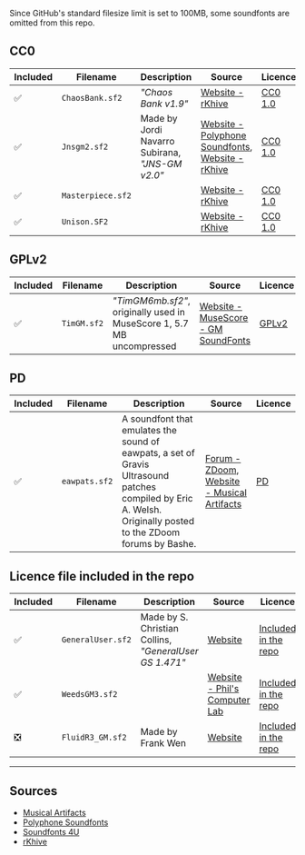 Since GitHub's standard filesize limit is set to 100MB, some soundfonts are omitted from this repo.

## CC0

| Included | Filename | Description | Source | Licence |
| - | - | - | - | - |
| ✅ | `ChaosBank.sf2` | *"Chaos Bank v1.9"* | [Website - rKhive](https://rkhive.com/banks.html) | [CC0 1.0](https://rkhive.com/legal.html) |
| ✅ | `Jnsgm2.sf2` | Made by Jordi Navarro Subirana, *"JNS-GM v2.0"* | [Website - Polyphone Soundfonts](https://www.polyphone-soundfonts.com/documents/27-instrument-sets/55-jns-gm-2), [Website - rKhive](https://rkhive.com/banks.html) | [CC0 1.0](https://rkhive.com/legal.html) |
| ✅ | `Masterpiece.sf2` | | [Website - rKhive](https://rkhive.com/banks.html) | [CC0 1.0](https://rkhive.com/legal.html) |
| ✅ | `Unison.SF2` | | [Website - rKhive](https://rkhive.com/banks.html) | [CC0 1.0](https://rkhive.com/legal.html) |


## GPLv2

| Included | Filename | Description | Source | Licence |
| - | - | - | - | - |
| ✅ | `TimGM.sf2` | *"TimGM6mb.sf2"*, originally used in MuseScore 1, 5.7 MB uncompressed | [Website - MuseScore - GM SoundFonts](https://musescore.org/en/handbook/3/soundfonts-and-sfz-files#gm_soundfonts) | [GPLv2](https://www.gnu.org/licenses/old-licenses/gpl-2.0.en.html) |

## PD
| Included | Filename | Description | Source | Licence |
| - | - | - | - | - |
| ✅ | `eawpats.sf2` | A soundfont that emulates the sound of eawpats, a set of Gravis Ultrasound patches compiled by Eric A. Welsh. Originally posted to the ZDoom forums by Bashe. | [Forum - ZDoom](https://forum.zdoom.org/viewtopic.php?t=50217), [Website - Musical Artifacts](https://musical-artifacts.com/artifacts/3101) | [PD](https://fairuse.stanford.edu/overview/public-domain/) |

## Licence file included in the repo

| Included | Filename | Description | Source | Licence |
| - | - | - | - | - |
| ✅ | `GeneralUser.sf2` | Made by S. Christian Collins, *"GeneralUser GS 1.471"* | [Website](https://schristiancollins.com/generaluser.php) | [Included in the repo](https://schristiancollins.com/generaluser.php) |
| ✅ | `WeedsGM3.sf2` | | [Website - Phil's Computer Lab](https://www.philscomputerlab.com/general-midi-and-soundfonts.html) | [Included in the repo](http://www.simpilot.net/~richnagel/#soundfonts) |
| ❎ | `FluidR3_GM.sf2` | Made by Frank Wen | [Website](https://member.keymusician.com/Member/FluidR3_GM/index.html) | [Included in the repo](https://member.keymusician.com/Member/FluidR3_GM/README.html) |

---

## Sources

- [Musical Artifacts](https://musical-artifacts.com/)
- [Polyphone Soundfonts](https://www.polyphone-soundfonts.com/download-soundfonts)
- [Soundfonts 4U](https://sites.google.com/site/soundfonts4u/)
- [rKhive](https://rkhive.com/)
